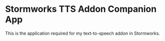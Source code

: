 # Stormworks TTS Addon Companion App

This is the application required for my text-to-speech addon in Stormworks.